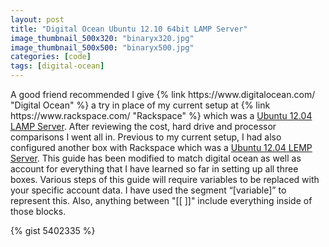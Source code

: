 ```yaml
---
layout: post
title: "Digital Ocean Ubuntu 12.10 64bit LAMP Server"
image_thumbnail_500x320: "binaryx320.jpg"
image_thumbnail_500x500: "binaryx500.jpg"
categories: [code]
tags: [digital-ocean]
---
```

<!-- more -->
<p>A good friend recommended I give {% link https://www.digitalocean.com/ "Digital Ocean" %} a try in place of my current setup at {% link https://www.rackspace.com/ "Rackspace" %} which was a
<a href="{% post_url 2013-03-24-rackspace-cloud-setup-ubuntu-12-04-lamp-server %}">Ubuntu 12.04 LAMP Server</a>. After reviewing the cost, hard drive and processor comparisons I went all in.  Previous to my
current setup, I had also configured another box with Rackspace which was a <a href="{% post_url 2013-01-12-wordpress-rackspace-cloud-ubuntu-12-04-lemp-setup %}">Ubuntu 12.04 LEMP Server</a>. This guide has been
modified to match digital ocean as well as account for everything that I have learned so far in setting up all three boxes.  Various steps of this guide will require variables to be replaced with your specific account data. I have used the segment “[variable]” to represent this. Also, anything between "[[ ]]" include
everything inside of those blocks.  
</p>

{% gist 5402335 %}
